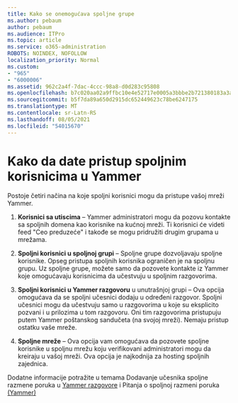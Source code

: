 ```yaml
---
title: Kako se onemogućava spoljne grupe
ms.author: pebaum
author: pebaum
ms.audience: ITPro
ms.topic: article
ms.service: o365-administration
ROBOTS: NOINDEX, NOFOLLOW
localization_priority: Normal
ms.custom:
- "965"
- "6000006"
ms.assetid: 962c2a4f-7dac-4ccc-98a8-d0d283c95808
ms.openlocfilehash: b7c020aa02a9ffbc10e4e52717e0005a3bbbe2b721380183a3a0c90387b1dd4d
ms.sourcegitcommit: b5f7da89a650d2915dc652449623c78be6247175
ms.translationtype: MT
ms.contentlocale: sr-Latn-RS
ms.lasthandoff: 08/05/2021
ms.locfileid: "54015670"
---
```

# <a name="how-to-give-access-to-external-users-in-yammer"></a>Kako da date pristup spoljnim korisnicima u Yammer

Postoje četiri načina na koje spoljni korisnici mogu da pristupe vašoj mreži Yammer.
  
1. **Korisnici sa utiscima** – Yammer administratori mogu da pozovu kontakte sa spoljnih domena kao korisnike na kućnoj mreži. Ti korisnici će videti feed "Ceo preduzeće" i takođe se mogu pridružiti drugim grupama u mrežama.

2. **Spoljni korisnici u spoljnoj grupi** – Spoljne grupe dozvoljavaju spoljne korisnike. Opseg pristupa spoljnih korisnika ograničen je na spoljnu grupu. Uz spoljne grupe, možete samo da pozovete kontakte iz Yammer koje omogućavaju korisnicima da učestvuju u spoljnim razgovorima.

3. **Spoljni korisnici u Yammer razgovoru** u unutrašnjoj grupi – Ova opcija omogućava da se spoljni učesnici dodaju u određeni razgovor. Spoljni učesnici mogu da učestvuju samo u razgovorima u koje su eksplicito pozvani i u prilozima u tom razgovoru. Oni tim razgovorima pristupuju putem Yammer poštanskog sandučeta (na svojoj mreži). Nemaju pristup ostatku vaše mreže.

4. **Spoljne mreže** – Ova opcija vam omogućava da pozovete spoljne korisnike u spoljnu mrežu koju verifikovani administratori mogu da kreiraju u vašoj mreži. Ova opcija je najkodnija za hosting spoljnih zajednica.

Dodatne informacije potražite u temama Dodavanje učesnika spoljne razmene poruka u [Yammer razgovore](https://docs.microsoft.com/yammer/work-with-external-users/add-external-participants) i Pitanja o spoljnoj razmeni poruka [(Yammer)](https://docs.microsoft.com/yammer/work-with-external-users/external-messaging-faq)
  